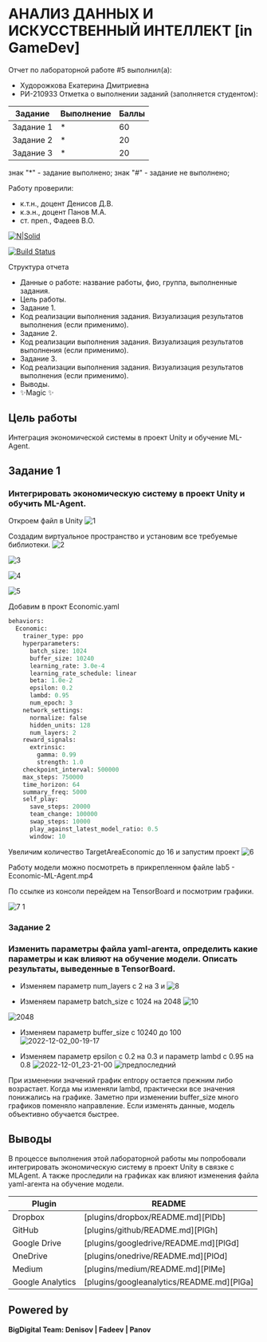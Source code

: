 # АНАЛИЗ ДАННЫХ И ИСКУССТВЕННЫЙ ИНТЕЛЛЕКТ [in GameDev]
Отчет по лабораторной работе #5 выполнил(а):
- Худорожкова Екатерина Дмитриевна
- РИ-210933
Отметка о выполнении заданий (заполняется студентом):

| Задание | Выполнение | Баллы |
| ------ | ------ | ------ |
| Задание 1 | * | 60 |
| Задание 2 | * | 20 |
| Задание 3 | * | 20 |

знак "*" - задание выполнено; знак "#" - задание не выполнено;

Работу проверили:
- к.т.н., доцент Денисов Д.В.
- к.э.н., доцент Панов М.А.
- ст. преп., Фадеев В.О.

[![N|Solid](https://cldup.com/dTxpPi9lDf.thumb.png)](https://nodesource.com/products/nsolid)

[![Build Status](https://travis-ci.org/joemccann/dillinger.svg?branch=master)](https://travis-ci.org/joemccann/dillinger)

Структура отчета

- Данные о работе: название работы, фио, группа, выполненные задания.
- Цель работы.
- Задание 1.
- Код реализации выполнения задания. Визуализация результатов выполнения (если применимо).
- Задание 2.
- Код реализации выполнения задания. Визуализация результатов выполнения (если применимо).
- Задание 3.
- Код реализации выполнения задания. Визуализация результатов выполнения (если применимо).
- Выводы.
- ✨Magic ✨

## Цель работы
Интеграция экономической системы в проект Unity и обучение ML-Agent.

## Задание 1
### Интегрировать экономическую систему в проект Unity и обучить ML-Agent.
Откроем файл в Unity
![1](https://user-images.githubusercontent.com/112847807/205122925-78584ca0-a85d-4fe4-9150-dd3e6863a04e.png)

Создадим виртуальное пространство и установим все требуемые библиотеки.
![2](https://user-images.githubusercontent.com/112847807/205123172-084f2c43-9b81-4637-b7ee-82972732bfad.png)

![3](https://user-images.githubusercontent.com/112847807/205123236-bb5f302a-9a28-401a-81a8-a1b906db6dce.png)

![4](https://user-images.githubusercontent.com/112847807/205123279-19dabbad-7887-4bbd-aadb-cdfb6993f1ed.png)

![5](https://user-images.githubusercontent.com/112847807/205123353-85e254e2-4e82-4487-b44f-117b3f91b0d0.png)

Добавим в прокт Economic.yaml
```py
behaviors:
  Economic:
    trainer_type: ppo
    hyperparameters:
      batch_size: 1024
      buffer_size: 10240
      learning_rate: 3.0e-4
      learning_rate_schedule: linear
      beta: 1.0e-2
      epsilon: 0.2
      lambd: 0.95
      num_epoch: 3      
    network_settings:
      normalize: false
      hidden_units: 128
      num_layers: 2
    reward_signals:
      extrinsic:
        gamma: 0.99
        strength: 1.0
    checkpoint_interval: 500000
    max_steps: 750000
    time_horizon: 64
    summary_freq: 5000
    self_play:
      save_steps: 20000
      team_change: 100000
      swap_steps: 10000
      play_against_latest_model_ratio: 0.5
      window: 10
```

Увеличим количество TargetAreaEconomic до 16 и запустим проект
![6](https://user-images.githubusercontent.com/112847807/205123590-e174aa6b-cefb-4fb9-b2ca-57b4537355fe.png)

Работу модели можно посмотреть в прикрепленном файле lab5 - Economic-ML-Agent.mp4

По ссылке из консоли перейдем на TensorBoard и посмотрим графики.

![7 1](https://user-images.githubusercontent.com/112847807/205134087-4968709d-684e-4d56-bb6a-7dc44bd61224.png)

### Задание 2
### Изменить параметры файла yaml-агента, определить какие параметры и как влияют на обучение модели. Описать результаты, выведенные в TensorBoard.

- Изменяем параметр num_layers с 2 на 3 и 
![8](https://user-images.githubusercontent.com/112847807/205127659-1232e4dc-a805-4315-b958-dff62fad6b73.png)



- Изменяем параметр batch_size с 1024 на 2048
![10](https://user-images.githubusercontent.com/112847807/205136703-712a7e47-4b54-4766-a76e-3bbe2a58c718.png)

![2048](https://user-images.githubusercontent.com/112847807/205136163-20342717-0675-4c18-9c35-db36209d0e92.png)

- Изменяем параметр buffer_size с 10240 до 100 
![2022-12-02_00-19-17](https://user-images.githubusercontent.com/112847807/205140998-eb5a1606-a5e2-49fd-bad3-92111095249c.png)


- Изменяем параметр epsilon с 0.2 на 0.3 и параметр lambd с 0.95 на 0.8
![2022-12-01_23-21-00](https://user-images.githubusercontent.com/112847807/205130439-c06ccf61-c9d6-4cd3-a306-35d8c717e599.png)
![предпоследний](https://user-images.githubusercontent.com/112847807/205149170-cb5175f4-6526-4697-b563-bf5761d76e40.png)

При изменении значений график entropy остается прежним либо возрастает. Когда мы изменяли lambd, практически все значения понижались на графике. Заметно при изменении buffer_size много графиков поменяло направление.
Если изменять данные, модель объективно обучается быстрее.


## Выводы
В процессе выполнения этой лабораторной работы мы попробовали интегрировать экономическую систему в проект Unity в связке с MLAgent. А также проследили на графиках как влияют изменения файла yaml-агента на обучение модели.

| Plugin | README |
| ------ | ------ |
| Dropbox | [plugins/dropbox/README.md][PlDb] |
| GitHub | [plugins/github/README.md][PlGh] |
| Google Drive | [plugins/googledrive/README.md][PlGd] |
| OneDrive | [plugins/onedrive/README.md][PlOd] |
| Medium | [plugins/medium/README.md][PlMe] |
| Google Analytics | [plugins/googleanalytics/README.md][PlGa] |

## Powered by

**BigDigital Team: Denisov | Fadeev | Panov**
